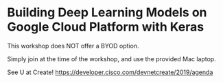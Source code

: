 # Building Deep Learning Models on Google Cloud Platform with Keras

This workshop does NOT offer a BYOD option.

Simply join at the time of the workshop, and use the provided Mac laptop.

See U at Create!
https://developer.cisco.com/devnetcreate/2019/agenda

